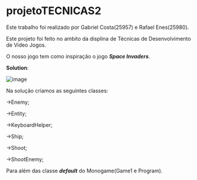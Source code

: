 # projetoTECNICAS2

Este trabalho foi realizado por Gabriel Costa(25957) e Rafael Enes(25980).

Este projeto foi feito no ambito da displina de Técnicas de Desenvolvimento de Video Jogos.

O nosso jogo tem como inspiração o jogo ***Space Invaders***.

**Solution**:

![image](https://github.com/GabrielCosta123/projetoTECNICAS2/assets/120459962/26219475-10e9-4ea7-addd-ac05c51f1a09)


Na solução criamos as seguintes classes: 

->Enemy;

->Entity;

->KeyboardHelper;

->Ship;

->Shoot;

->ShootEnemy;

Para além das classe ***default*** do Monogame(Game1 e Program).
